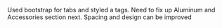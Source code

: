 Used bootstrap for tabs and styled a tags.
Need to fix up Aluminum and Accessories section next. Spacing and design can be improved
